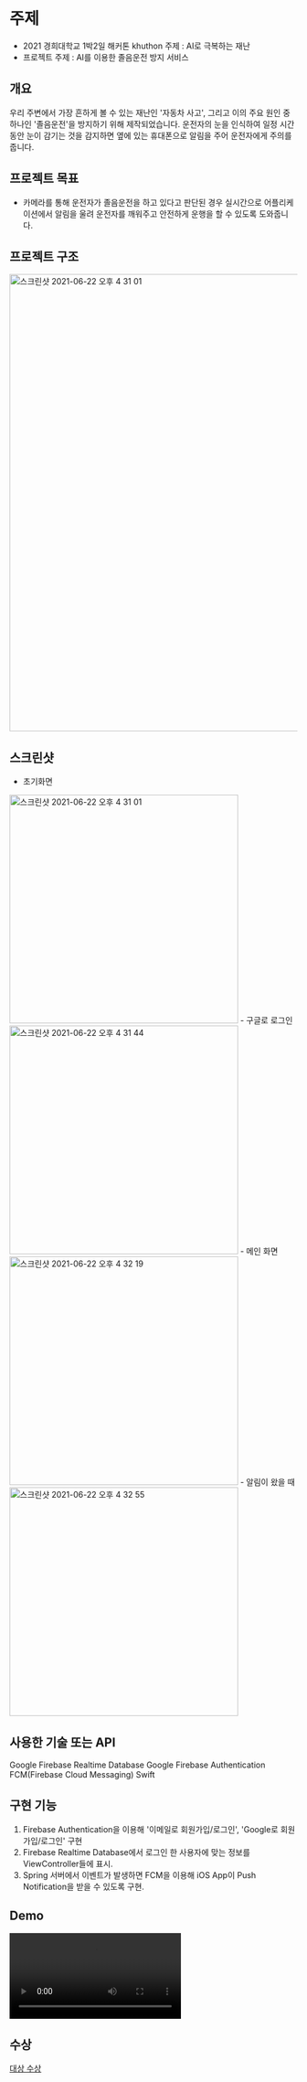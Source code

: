 # 주제
- 2021 경희대학교 1박2일 해커톤 khuthon 주제 : AI로 극복하는 재난 
- 프로젝트 주제 : AI를 이용한 졸음운전 방지 서비스

## 개요

우리 주변에서 가장 흔하게 볼 수 있는 재난인 '자동차 사고', 그리고 이의 주요 원인 중 하나인 '졸음운전'을 방지하기 위해 제작되었습니다.
운전자의 눈을 인식하여 일정 시간 동안 눈이 감기는 것을 감지하면 옆에 있는 휴대폰으로 알림을 주어 운전자에게 주의를 줍니다.

## 프로젝트 목표
- 카메라를 통해 운전자가 졸음운전을 하고 있다고 판단된 경우 실시간으로 어플리케이션에서  알림을 울려 운전자를 깨워주고 안전하게 운행을 할 수 있도록 도와줍니다.

## 프로젝트 구조
<img width="800" alt="스크린샷 2021-06-22 오후 4 31 01" src="https://user-images.githubusercontent.com/29617557/152778724-e48265eb-5bb0-45f3-89d1-8435098fb153.png">

## 스크린샷
- 초기화면
<img width="400" alt="스크린샷 2021-06-22 오후 4 31 01" src="https://user-images.githubusercontent.com/29617557/152778830-91f4d76f-136f-4f22-83ba-ac3d1e4e7da0.png">
- 구글로 로그인
<img width="400" alt="스크린샷 2021-06-22 오후 4 31 44" src="https://user-images.githubusercontent.com/29617557/152779084-3cf22bd9-cad0-4d84-9cb8-fa1afcff3a99.png">
- 메인 화면
<img width="400" alt="스크린샷 2021-06-22 오후 4 32 19" src="https://user-images.githubusercontent.com/29617557/152779198-8bb57fba-ad5e-4468-8428-79bc86abd31b.png">
- 알림이 왔을 때
<img width="400" alt="스크린샷 2021-06-22 오후 4 32 55" src="https://user-images.githubusercontent.com/29617557/152779317-4b6e8616-2a75-405c-a085-4513105fa8ef.jpg">



## 사용한 기술 또는 API

Google Firebase Realtime Database 
Google Firebase Authentication 
FCM(Firebase Cloud Messaging) Swift 


## 구현 기능

1. Firebase Authentication을 이용해 '이메일로 회원가입/로그인', 'Google로 회원가입/로그인' 구현
2. Firebase Realtime Database에서 로그인 한 사용자에 맞는 정보를 ViewController들에 표시.
3. Spring 서버에서 이벤트가 발생하면 FCM을 이용해 iOS App이 Push Notification을 받을 수 있도록 구현.

## Demo
![그림5](https://user-images.githubusercontent.com/29617557/152779418-9f7966fe-5d8a-4463-8b0b-53764dbf7224.mp4)

## 수상
[대상 수상](https://thon.khlug.org/about/2021)
